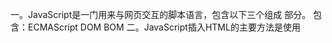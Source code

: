 一。JavaScript是一门用来与网页交互的脚本语言，包含以下三个组成
部分。
包含：ECMAScript
DOM
BOM
二。JavaScript插入HTML的主要方法是使用 <script> 元素
推迟执行脚本：defer
异步执行脚本：async和defer类似，defer
不同的是，标记为 async 的脚本并不保证能按照它们出现的次序执
行
文档模式：最初的文档模式有两种：混杂模式和标准模式
JavaScrip重点：
1.要包含外部JavaScript文件，必须将 src 属性设置为要包含文件
的URL。文件可以跟网页在同一台服务器上，也可以位于完全不
同的域。
2.所有 <script> 元素会依照它们在网页中出现的次序被解释。
在不使用 defer 和 async 属性的情况下，包含在 <script>
元素中的代码必须严格按次序解释。
3.对不推迟执行的脚本，浏览器必须解释完位于 <script> 元素
中的代码，然后才能继续渲染页面的剩余部分。为此，通常应该
把 <script> 元素放到页面末尾，介于主内容之后及
</body> 标签之前。
4.可以使用 defer 属性把脚本推迟到文档渲染完毕后再执行。推
迟的脚本总是按照它们被列出的次序执行。
5.可以使用 async 属性表示脚本不需要等待其他脚本，同时也不
阻塞文档渲染，即异步加载。异步脚本不能保证按照它们在页面
中出现的次序执行。
6.通过使用 <noscript> 元素，可以指定在浏览器不支持脚本时
显示的内容。如果浏览器支持并启用脚本，则 <noscript> 元
素中的任何内容都不会被渲染。
三。语言基础：
1.语法：
   ①.区分大小写：字母一定要区分大小写
   ②.标识符:就是变量、函数、属性或函数参数的名称。标识符
可以由一或多个下列字符组成
   ③.注释：单行注释：//，多行注释：/**/
   ④.严格模式：严格模式是一种不同的JavaScript解析和执行模型，
2.关键字和保留字
   在JavaScript不能使用关键字和保留字会引起一些冲突或BUG
3.变量：
   var，
   let，
   const
4.数据类型：typeof检测数据类型
   简单数据类型：Undefined：表示值未定义、 Null ：空、 Boolean： 表示值为布尔值 、 Number：表示值为数值 、 String：表示值为字符串， Symbol ：表示值为符号。 
   复杂数据类型：Object 表示值为对象（而不是函数）
5.操作符：描述了一组可用于操作数据值的操作符
   +加  -减  ++递加  --递减   *乘  /除  %取模       ！取反
   包括小于（ < ）、大于（ > ）、小于等于（ <= ）和大于等于（ >= ），
  ==相等    ！=不等   ===全等  ！==不全等    =赋值
6.语句
    ①。if语句用于判断，分支少的时候比较好用
    ②。do-while 语句，while 语句，for 语句：循环语句
    ③。for-in 语句，for-of 语句：循环对象
    ④。switch 语句与if一样是判断的语句，分支多的时候比较好用
7.函数：function
     函数对任何语言来说都是核心组件，因为它们可以封装语句，然
后在任何地方、任何时间执行。
四。变量、作用域与内存
  1.原始值与引用值
原始值（primitive value）就是最简单的数据，引用值（referencevalue）则是由多个值构成的对象。
动态属性：
原始值和引用值的定义方式很类似，都是创建一个变量，然后给它赋一个值，不同的是引用值可以随时添加、修改和删除其属
性和方法。而原始值不能有属性，尽管尝试给原始值添加属性不会报错。
传递参数：所有函数的参数都是按值传递的，程序运行过程中，实际参数就会将参数值传递给相应的形式参数，然后在函数中实现对数据处理和返回的过程，方法有按值传递参数，按地址传递参数和按数组传递参数。
执行上下文与作用域：执行上下文就是当前 JavaScript 代码被解析和执行时所在环境的抽象概念， JavaScript 中运行任何的代码都是在执行上下文中运行。
执行上下文的生命周期包括三个阶段：创建阶段→执行阶段→回收阶段
每个上下文都有一个关联的变量对象而这个上下文中定义的所有变量和函数都存在于这个对象上。虽然无法通过代码访问变量对象，但后台处理数据会用到它。
上下文中的代码在执行的时候，会创建变量对象的一个作用域链
作用域链增强：有其他方式来增强作用域链。某些语句会导致在作用域链前端临时添加一个上下文，这个上下文在代码执行后会被删除。通常在两种情况下会出现这个现象，即代码执行到
try / catch 语句的 catch 块 with 语句这两种情况下，都会在作用域链前端添加一个变量对象。对with 语句来说，会向作用域链前端添加指定的对象；对 catch 语
句而言，则会创建一个新的变量对象，这个变量对象会包含要抛出的错误对象的声明
变量声明：使用 var 的函数作用域声明变量会被自动添加到最接近的上下文，var 声明会被拿到函数或全局作用域的顶部，
使用 let 的块级作用域声明：特点有无法变量提升，存在let不能重复定义，只在块级作用域内生效，块级作用域内只能够拿到该作用域内声明的let变量，外部被忽略
使用 const 的常量声明：一经声明，在其生命周期的任何时候都不能再重新赋予新值，除了要遵循以上规则，其他方面与 let 声明是一样的
垃圾回收：
标记清除：这是javascript中最常用的垃圾回收方式。当变量进入执行环境是，就标记这个变量为“进入环境”。从逻辑上讲，永远不能释放进入环境的变量所占用的内存，因为只要执行流进入相应的环境，就可能会用到他们。当变量离开环境时，则将其标记为“离开环境”。
引用计数：另一种不太常见的垃圾回收策略是引用计数。引用计数的含义是跟踪记录每个值被引用的次数。当声明了一个变量并将一个引用类型赋值给该变量时，则这个值的引用次数就是1。相反，如果包含对这个值引用的变量又取得了另外一个值，则这个值的引用次数就减1。当这个引用次数变成0时，则说明没有办法再访问这个值了，因而就可以将其所占的内存空间给收回来。这样，垃圾收集器下次再运行时，它就会释放那些引用次数为0的值所占的内存。
内存泄漏：内存泄漏指申请的内存一直得不到释放，GC回收不了。一般在项目中就是，你创建的对象一直保存在内存中，可达但你把它的引用地址搞丢了结果没法操作它，而GC又不会回收这块内存。内存泄漏的危害就是堆积耗尽系统所有内存。
第五章：
Date：Date 对象用于处理日期和时间。
是世界时间1970年1月1日午夜（零时）至今所经过的毫秒数。
ECMAScript为此提供了两个辅助方法： Date.parse() 和 Date.UTC() 。
Date.parse()方法接收一个表示日期的字符串参数，尝试将这个字符串转换为表示该日期的毫秒数。
Date.UTC() 方法也返回日期的毫秒表示，但使用的是跟Date.parse() 不同的信息来生成这个值。传给 Date.UTC() 的参数是年、零起点月数（1月是0，2月是1，以此类推）、日（1~31）、时（0~23）、分、秒和毫秒。这些参数中，只有前两个（年和月）是必需的。如果不提供日，那么默认为1日。其他参数的默认值都是0。
日期格式化方法：toDateString()，toTimeString()，toLocaleDateString()，toLocaleTimeString()，toUTCString()
日期/时间组件方法：
getDate()	返回当日的日期和时间。
getDate()从 Date 对象返回一个月中的某一天 (1 ~ 31)。
getDay()从 Date 对象返回一周中的某一天 (0 ~ 6)。0是周一，以此类推
getMonth()从 Date 对象返回月份 (0 ~ 11)。0是1月，以此类推
getFullYear()从 Date 对象以四位数字返回年份。
getHours()返回 Date 对象的小时 (0 ~ 23)。
getMinutes()返回 Date 对象的分钟 (0 ~ 59)。
getSeconds()返回 Date 对象的秒数 (0 ~ 59)。
getMilliseconds()返回 Date 对象的毫秒(0 ~ 999)。
getTime()	返回 1970 年 1 月 1 日至今的毫秒数。
getTimezoneOffset()	返回本地时间与格林威治标准时间 (GMT) 的分钟差。
getUTCDate()根据世界时从 Date 对象返回月中的一天 (1 ~ 31)。
getUTCDay()根据世界时从 Date 对象返回周中的一天 (0 ~ 6)。
getUTCMonth()根据世界时从 Date 对象返回月份 (0 ~ 11)。
getUTCFullYear()根据世界时从 Date 对象返回四位数的年份。
getUTCHours()根据世界时返回 Date 对象的小时 (0 ~ 23)。
getUTCMinutes()根据世界时返回 Date 对象的分钟 (0 ~ 59)。
getUTCSeconds()根据世界时返回 Date 对象的秒钟 (0 ~ 59)。
getUTCMilliseconds()根据世界时返回 Date 对象的毫秒(0 ~ 999)。
RegExp：对象表示正则表达式，它是对字符串执行模式匹配的强大工具
参数 pattern 是一个字符串，指定了正则表达式的模式或其他正则表达式。
参数 attributes 是一个可选的字符串，包含属性 "g"、"i" 和 "m"，分别用于指定全局匹配、区分大小写的匹配和多行匹配。ECMAScript 标准化之前，不支持 m 属性。如果 pattern 是正则表达式，而不是字符串，则必须省略该参数。
RegExp 构造函数创建时对应的模式字符串

RegExp 对象属性
global	RegExp 对象是否具有标志 g。
ignoreCase	RegExp 对象是否具有标志 i。	
lastIndex	一个整数，标示开始下一次匹配的字符位置。
multiline	RegExp 对象是否具有标志 m。	
source	正则表达式的源文本。	

元字符
.	查找单个字符，除了换行和行结束符。
\w	查找单词字符。
\W	查找非单词字符。
\d	查找数字。
\D	查找非数字字符。
\s	查找空白字符。
\S	查找非空白字符。
\b	匹配单词边界。
\B	匹配非单词边界。
\0	查找 NUL 字符。
\n	查找换行符。
\f	查找换页符。
\r	查找回车符。
\t	查找制表符。
\v	查找垂直制表符。
\xxx	查找以八进制数 xxx 规定的字符。
\xdd	查找以十六进制数 dd 规定的字符。
\uxxxx	查找以十六进制数 xxxx 规定的 Unicode 字符。

RegExp 构造函数属性
input $_ 最后搜索的字符串
lastMatch $& 最后匹配的文本
lastParen $+ 最后匹配的捕获组
leftContext $` input 字符串中出现在lastMatch 前面的文本
rightContext $' input 字符串中出现在lastMatch 后面的文本
通过这些属性可以提取出与 exec() 和 test() 执行的操作相关的信息。
原始值包装类型：ECMAScript提供了3种特殊的引用类型：Boolean 、 Number 和 String 。
Boolean 是对应布尔值的引用类型。要创建一个 Boolean 对象，就使用 Boolean 构造函数并传入 true 或 false ，
Number 是对应数值的引用类型。要创建一个 Number 对象，就使用 Number 构造函数并传入一个数值，
String 是对应字符串的引用类型。要创建一个 String 对象，使用 String 构造函数并传入一个数值，
JavaScript字符
 concat() ，用于将一个或多个字符串拼接成一个新字符串。
indexOf() 和 lastIndexOf() 。这两个方法从字符串中搜索传入的字符串，并返回位置（如果没找到，则返回 -1 ）。
判断字符串中是否包含另一个字符串的方法： startsWith() 、 endsWith() 和 includes()。这些方法都会从字符串中搜索传入的字符串，并返回一个表示是否包含的布尔值。
 trim() 方法。这个方法会创建字符串的一个副本，删除前、后所有空格符
 repeat() 方法。这个方法接收一个整数参数，表示要将字符串复制多少次，然后返回拼接所有副本后的结果。
字符串大小写转换包括4个方法： toLowerCase() 、 toLocaleLowerCase() 、 toUpperCase() 和 toLocaleUpperCase() 。 toLowerCase() 和 toUpperCase() 方法是原来就有的方法，与 java.lang.String中的方法同名。 toLocaleLowerCase() 和 toLocaleUpperCase() 方法旨在基于特定地区实现。
 localeCompare() ，这个方法比较两个字符串返回1，-1，0三种情况
单例内置对象
Global 对象是ECMAScript中最特别的对象，因为代码不会显式地访问它。ECMA-262规定 Global 对象为一种兜底对象，它所针对的是不属于任何对象的属性和方法。事实上，不存在全局变量或全局函数这种东西。在全局作用域中定义的变量和函数都会变成 Global 对象的属性 。本
encodeURI() 和 encodeURIComponent() 方法用于编码统一资源标识符（URI），以便传给浏览器。有效的URI不能包含某些字符，比如空格。使用URI编码方法来编码URI可以让浏览器能够理解它们，同时又以特殊的UTF-8编码替换掉所有无效字符。
eval() 。这个方法就是一个完整的ECMAScript解释器，它接收一个参数，即一个要执行的ECMAScript（JavaScript）字符串。
Global 对象有很多属性，其中一些前面已经提到过了。像undefined 、 NaN 和 Infinity 等特殊值都是 Global 对象的属性。此外，所有原生引用类型构造函数，
Math：ECMAScript提供了 Math 对象作为保存数学公式、信息和计算的地方。 Math 对象提供了一些辅助计算的属性和方法。
Math 对象也提供了很多辅助执行简单或复杂数学计算的方法。min() 和 max() 方法用于确定一组数值中的最小值和最大值。这两个方法都接收任意多个参数
舍入方法：于把小数值舍入为整数的4个方法： Math.ceil() 、 Math.floor() 、 Math.round() 和 Math.fround() 。	
Math.random() 方法返回一个0~1范围内的随机数，其中包含0但不包含1。
第 6 章：
Object：复杂数据类型，对象
地创建 Object 的实例有两种方式。第一种是使用 new 操作符和 Object 构造函数
第一种new创建：let person = new Object();
person.name = "Nicholas"; 
person.age = 29;
第二种字面量创建：let person = { name: "Nicholas", age: 29 };
对象中必须遵循键值对，否则回报错，比如：键：值，中间用冒号隔开
Array：数组
一种是使用 Array 构造函数，比如：
let colors = new Array();
另一种创建数组的方式是使用数组字面量（array literal）表示法。数组字面量是在中括号中包含以逗号分隔的元素列表
let colors = ["red", "blue", "green"];
Array 构造函数还有两个ES6新增的用于创建数组的静态方法：from() 和 of() 。
 from() 用于将类数组结构转换为数组实例，而of() 用于将一组参数转换为数组实例。
数组空位：使用数组字面量初始化数组时，可以使用一串逗号来创建空位
数组索引：数组中元素的数量保存在 length 属性中，这个属性始终返回0或大于0的值
数组 length 属性的独特之处在于，它不是只读的。通过修改length 属性，可以从数组末尾删除或添加元素。
检测数组：一个经典的ECMAScript问题是判断一个对象是不是数组。在只有一个网页（因而只有一个全局作用域）的情况下，使用 instanceof 操作符就足矣
复制和填充方法：ES6新增了两个方法：批量复制方法 fill() ，以及填充数组方法
copyWithin() 。这两个方法的函数签名类似，都需要指定既有数组实
例上的一个范围，包含开始索引，不包含结束索引。使用这个方法创建的
数组不能缩放
转换方法：，所有对象都有 toLocaleString() 、 toString() 和 valueOf() 方法。其中， valueOf() 返回的还是数组本身。而
toString() 返回由数组中每个值的等效字符串拼接而成的一个逗号分
隔的字符串。也就是说，对数组的每个值都会调用其 toString() 方
法，以得到最终的字符串。
 Set：ECMAScript 6新增的 Set 是一种新集合类型，为这门语言带来集合
数据结构。 Set 在很多方面都像是加强的 Map ，这是因为它们的大多数
API和行为都是共有的。
使用 new 关键字和 Set 构造函数可以创建一个空集合：
const m = new Set();
初始化之后，可以使用 add() 增加值，使用 has() 查询，通过
size 取得元素数量，以及使用 delete() 和 clear() 删除元素：
add() 返回集合的实例，与 Map 类似， Set 可以包含任何JavaScript数据类型作为值。集合也
使用SameValueZero操作（ECMAScript内部定义，无法在语言中使用），
基本上相当于使用严格对象相等的标准来检查值的匹配性。add() 和 delete() 操作是幂等的。 delete() 返回一个布尔
值，表示集合中是否存在要删除的值：












